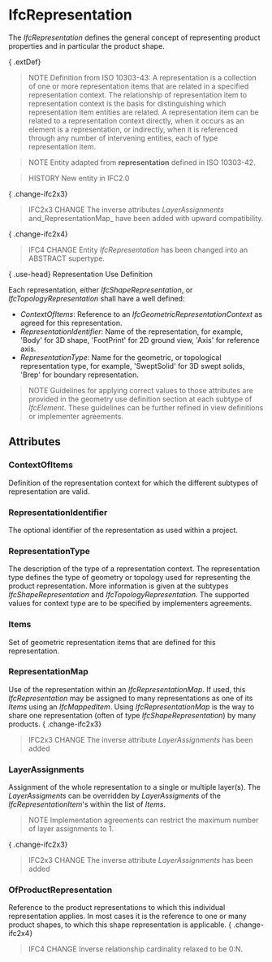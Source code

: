 # IfcRepresentation

The _IfcRepresentation_ defines the general concept of representing product properties and in particular the product shape.

{ .extDef}
> NOTE Definition from ISO 10303-43:
> A representation is a collection of one or more representation items that are related in a specified representation context. The relationship of representation item to representation context is the basis for distinguishing which representation item entities are related. A representation item can be related to a representation context directly, when it occurs as an element is a representation, or indirectly, when it is referenced through any number of intervening entities, each of type representation item.

> NOTE Entity adapted from **representation** defined in ISO 10303-42.

> HISTORY New entity in IFC2.0

{ .change-ifc2x3}
> IFC2x3 CHANGE The inverse attributes _LayerAssignments_ and_RepresentationMap_ have been added with upward compatibility.

{ .change-ifc2x4}
> IFC4 CHANGE Entity _IfcRepresentation_ has been changed into an ABSTRACT supertype.

{ .use-head}
Representation Use Definition

Each representation, either _IfcShapeRepresentation_, or _IfcTopologyRepresentation_ shall have a well defined:

* _ContextOfItems_: Reference to an _IfcGeometricRepresentationContext_ as agreed for this representation.
* _RepresentationIdentifier_: Name of the representation, for example, 'Body' for 3D shape, 'FootPrint' for 2D ground view, 'Axis' for reference axis.
* _RepresentationType_: Name for the geometric, or topological representation type, for example, 'SweptSolid' for 3D swept solids, 'Brep' for boundary representation.

> NOTE Guidelines for applying correct values to those attributes are provided in the geometry use definition section at each subtype of _IfcElement_. These guidelines can be further refined in view definitions or implementer agreements.

## Attributes

### ContextOfItems
Definition of the representation context for which the different subtypes of representation are valid.

### RepresentationIdentifier
The optional identifier of the representation as used within a project.

### RepresentationType
The description of the type of a representation context. The representation type defines the type of geometry or topology used for representing the product representation. More information is given at the subtypes _IfcShapeRepresentation_ and _IfcTopologyRepresentation_.
The supported values for context type are to be specified by implementers agreements.

### Items
Set of geometric representation items that are defined for this representation.

### RepresentationMap
Use of the representation within an _IfcRepresentationMap_. If used, this _IfcRepresentation_ may be assigned to many representations as one of its _Items_ using an _IfcMappedItem_. Using _IfcRepresentationMap_ is the way to share one representation (often of type _IfcShapeRepresentation_) by many products.
{ .change-ifc2x3}
> IFC2x3 CHANGE The inverse attribute _LayerAssignments_ has been added

### LayerAssignments
Assignment of the whole representation to a single or multiple layer(s). The _LayerAssigments_ can be overridden by _LayerAssigments_ of the _IfcRepresentationItem_'s within the list of _Items_.
> NOTE Implementation agreements can restrict the maximum number of layer assignments to 1.

{ .change-ifc2x3}
> IFC2x3 CHANGE The inverse attribute _LayerAssignments_ has been added

### OfProductRepresentation
Reference to the product representations to which this individual representation applies. In most cases it is the reference to one or many product shapes, to which this shape representation is applicable.
{ .change-ifc2x4}
> IFC4 CHANGE Inverse relationship cardinality relaxed to be 0:N.
